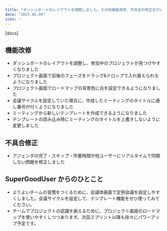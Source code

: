 ```yaml
---
title: "ダッシュボードのレイアウトを調整しました。その他機能改修、不具合の修正を行いました。"
date: "2025.05.09"
icon: ✨
---
```


[docs]

## 機能改修

- ダッシュボードのレイアウトを調整し、参加中のプロジェクトが見つけやすくなりました
- プロジェクト画面で前後のフェーズをドラッグ&ドロップで入れ替えられるようになりました
- プロジェクト画面でロードマップの背景色に白を設定できるようになりました
- 会議サイクルを設定していた場合に、作成したミーティングのタイトルに通し番号が付くようになりました
- ミーティングから新しいテンプレートを作成できるようになりました
- テンプレートの読み込み時にミーティングのタイトルを上書きしないように変更しました

## 不具合修正

- アジェンダの完了・スキップ・所要時間が他ユーザーにリアルタイムで同期しない問題を修正しました

## SuperGoodUser からのひとこと

- よりよいチームの習慣をつくるために、会議体画面で定例会議を設定しやすくしました。会議サイクルを設定して、テンプレート機能をぜひ使ってみてください。
- チームでプロジェクトの認識を揃えるために、プロジェクト画面のロードマップを使いやすくしつつあります。次回スプリント以降も徐々にパワーアップ予定です。
